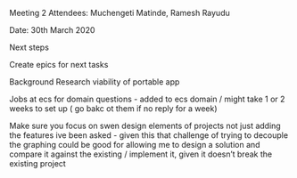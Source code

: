 Meeting 2
Attendees: Muchengeti Matinde, Ramesh Rayudu

Date: 30th March 2020

Next steps

Create epics for next tasks

Background
Research viability of portable app


Jobs at ecs for domain questions - added to ecs domain / might take 1 or 2 weeks to set up ( go bakc ot them if no reply for a week)

Make sure you focus on swen design elements of projects not just adding the features ive been asked - given this that challenge of trying to decouple the graphing could be good for allowing me to design a solution and compare it against the existing / implement it, given it doesn’t break the existing project
